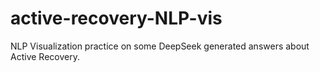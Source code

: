 # active-recovery-NLP-vis
NLP Visualization practice on some DeepSeek generated answers about Active Recovery. 
